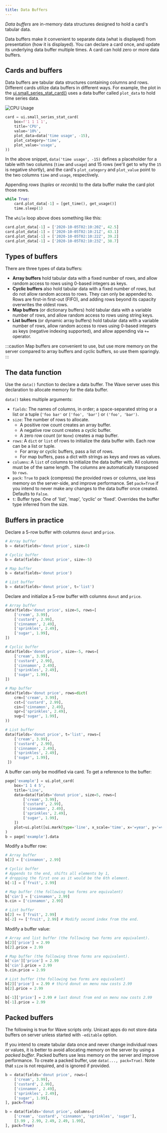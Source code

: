 ```yaml
---
title: Data Buffers
---
```


*Data buffers* are in-memory data structures designed to hold a card's tabular data.

Data buffers make it convenient to separate data (what is displayed) from presentation (how it is displayed). You can declare a card once, and update its underlying data buffer multiple times. A card can hold zero or more data buffers.

## Cards and buffers

Data buffers are tabular data structures containing columns and rows. Different cards utilize data buffers in different ways. For example, the plot in the [ui.small_series_stat_card()](api/ui#small_series_stat_card) uses a data buffer called `plot_data` to hold time series data.

![CPU Usage](assets/buffers__series-card.png)

```py {5-7}
card = ui.small_series_stat_card(
    box=f'1 1 1 1',
    title='CPU',
    value='10%',
    plot_data=data('time usage', -15),
    plot_category='time',
    plot_value='usage',
))
```

In the above snippet, `data('time usage', -15)` defines a placeholder for a table with two columns (`time` and `usage`) and 15 rows (we'll get to why the `15` is negative shortly), and the card's `plot_category` and `plot_value` point to the two columns `time` and `usage`, respectively.

Appending *rows* (*tuples* or *records*) to the data buffer make the card plot those rows.

```py {2}
while True:
    card.plot_data[-1] = [get_time(), get_usage()]
    time.sleep(1)
```

The `while` loop above does something like this:

```py
card.plot_data[-1] = ['2020-10-05T02:10:20Z', 42.5]
card.plot_data[-1] = ['2020-10-05T02:10:21Z', 43.1]
card.plot_data[-1] = ['2020-10-05T02:10:22Z', 39.2]
card.plot_data[-1] = ['2020-10-05T02:10:23Z', 38.7]
```

## Types of buffers

There are three types of data buffers:

- **Array buffers** hold tabular data with a fixed number of rows, and allow random access to rows using 0-based integers as keys.
- **Cyclic buffers** also hold tabular data with a fixed number of rows, but do not allow random access to rows. They can only be appended to. Rows are first-in first-out (FIFO), and adding rows beyond its capacity overwrites the oldest rows.
- **Map buffers** (or dictionary buffers) hold tabular data with a variable number of rows, and allow random access to rows using string keys.
- **List buffers** (or dynamic array buffers) hold tabular data with a variable number of rows, allow random access to rows using 0-based integers as keys (negative indexing supported), and allow appending via `+=` operator.

:::caution
Map buffers are convenient to use, but use more memory on the server compared to array buffers and cyclic buffers, so use them sparingly.
:::

## The data function

Use the `data()` function to declare a data buffer. The Wave server uses this declaration to allocate memory for the data buffer.

`data()` takes multiple arguments:

- `fields`: The names of columns, in order; a space-separated string or a list or a tuple (`'foo bar'` or `['foo', 'bar']` or `('foo', 'bar')`.
- `size`: The number of rows to allocate.
  - A positive row count creates an array buffer.
  - A negative row count creates a cyclic buffer.
  - A zero row count (or `None`) creates a map buffer.
- `rows`: A `dict` or `list` of rows to initialize the data buffer with. Each row can be a list or tuple.
  - For array or cyclic buffers, pass a list of rows.
  - For map buffers, pass a dict with strings as keys and rows as values.
- `columns`: A `list` of columns to initialize the data buffer with. All columns must be of the same length. The columns are automatically transposed to `rows`.
- `pack`: `True` to pack (compress) the provided rows or columns, use less memory on the server-side, and improve performance. Set `pack=True` if you intend to never make any changes to the data buffer once created. Defaults to `False`.
- `t`: Buffer type. One of 'list', 'map', 'cyclic' or 'fixed'. Overrides the buffer type inferred from the size.

## Buffers in practice

Declare a 5-row buffer with columns `donut` and `price`.

```py
# Array buffer
b = data(fields='donut price', size=5)

# Cyclic buffer
b = data(fields='donut price', size=-5)

# Map buffer
b = data(fields='donut price')

# List buffer
b = data(fields='donut price', t='list')
```

Declare and initialize a 5-row buffer with columns `donut` and `price`.

```py
# Array buffer
data(fields='donut price', size=5, rows=[
    ['cream', 3.99],
    ['custard', 2.99],
    ['cinnamon', 2.49],
    ['sprinkles', 2.49],
    ['sugar', 1.99],
])

# Cyclic buffer
data(fields='donut price', size=-5, rows=[
    ['cream', 3.99],
    ['custard', 2.99],
    ['cinnamon', 2.49],
    ['sprinkles', 2.49],
    ['sugar', 1.99],
])

# Map buffer
data(fields='donut price', rows=dict(
    crm=['cream', 3.99],
    cst=['custard', 2.99],
    cin=['cinnamon', 2.49],
    spr=['sprinkles', 2.49],
    sug=['sugar', 1.99],
))

# List buffer
data(fields='donut price', t='list', rows=[ 
    ['cream', 3.99],
    ['custard', 2.99],
    ['cinnamon', 2.49],
    ['sprinkles', 2.49],
    ['sugar', 1.99],
 ])
```

A buffer can only be modified via card. To get a reference to the buffer:

```py
page['example'] = ui.plot_card(
    box='1 1 4 5',
    title='Line',
    data=data(fields='donut price', size=5, rows=[
        ['cream', 3.99],
        ['custard', 2.99],
        ['cinnamon', 2.49],
        ['sprinkles', 2.49],
        ['sugar', 1.99],
    ])
    plot=ui.plot([ui.mark(type='line', x_scale='time', x='=year', y='=value', y_min=0)])
)
b = page['example'].data
```

Modify a buffer row:

```py
# Array buffer
b[2] = ['cinnamon', 2.99]

# Cyclic buffer
# Appends to the end, shifts all elements by 1,
# dropping the first one as it would be the 6th element.
b[-1] = ['fruit', 2.99]

# Map buffer (the following two forms are equivalent)
b['cin'] = ['cinnamon', 2.99]
b.cin = ['cinnamon', 2.99]

# List buffer
b[2] += ['fruit', 2.99]
b[-2] += ['fruit', 2.99] # Modify second index from the end.
```

Modify a buffer value:

```py
# Array and list buffer (the following two forms are equivalent).
b[2]['price'] = 2.99
b[2].price = 2.99

# Map buffer (the following three forms are equivalent).
b['cin']['price'] = 2.99
b['cin'].price = 2.99
b.cin.price = 2.99

# List buffer (the following two forms are equivalent)
b[2]['price'] = 2.99 # third donut on menu now costs 2.99
b[2].price = 2.99

b[-1]['price'] = 2.99 # last donut from end on menu now costs 2.99
b[-1].price = 2.99
```

## Packed buffers

The following is true for Wave scripts only. Unicast apps do not store data buffers on server unless started with `-editable` option.

If you intend to create tabular data once and never change individual rows or values, it is better to avoid allocating memory on the server by using a *packed buffer*. Packed buffers use less memory on the server and improve performance. To create a packed buffer, use `data(..., pack=True)`. Note that `size` is not required, and is ignored if provided.

```py
b = data(fields='donut price', rows=[
    ['cream', 3.99],
    ['custard', 2.99],
    ['cinnamon', 2.49],
    ['sprinkles', 2.49],
    ['sugar', 1.99],
], pack=True)
```

```py
b = data(fields='donut price', columns=[
    ['cream', 'custard', 'cinnamon', 'sprinkles', 'sugar'],
    [3.99 , 2.99, 2.49, 2.49, 1.99],
], pack=True)
```
